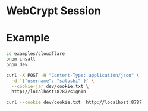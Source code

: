 # WebCrypt Session

# Example
```bash
cd examples/cloudflare
pnpm insall
pnpm dev
```
```bash
curl -X POST -H "Content-Type: application/json" \
  -d '{"username": "satoshi" }' \
  --cookie-jar dev/cookie.txt \
  http://localhost:8787/signIn
```
```bash
curl --cookie dev/cookie.txt  http://localhost:8787
```

